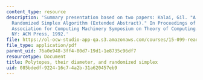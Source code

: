 ```yaml
---
content_type: resource
description: 'Summary presentation based on two papers: Kalai, Gil. "A Subexponential
  Randomized Simplex Algorithm (Extended Abstract)." In Proceedings of the 24th Annual
  Association for Computing Machinery Symposium on Theory of Computing. New York,
  NY: ACM Press, 1992.'
file: https://ol-ocw-studio-app-qa.s3.amazonaws.com/courses/15-099-readings-in-optimization-fall-2003/085bdedf922416c74a2b31a620457eb9_ses4_kalai.pdf
file_type: application/pdf
parent_uid: 76a0e948-3ff4-80d7-19d1-1e8735c96df7
resourcetype: Document
title: Polytopes, their diameter, and randomized simplex
uid: 085bdedf-9224-16c7-4a2b-31a620457eb9
---
```

